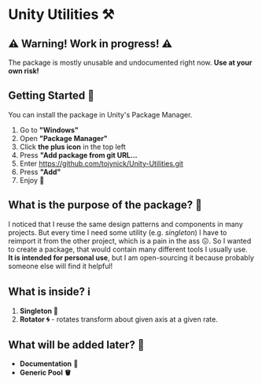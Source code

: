 # Unity Utilities ⚒️

## ⚠️ Warning! Work in progress! ⚠️
The package is mostly unusable and undocumented right now. **Use at your own risk!**

## Getting Started 🚀
You can install the package in Unity's Package Manager.
1. Go to **"Windows"**
2. Open **"Package Manager"**
3. Click **the plus icon** in the top left
4. Press **"Add package from git URL...**
5. Enter https://github.com/tojynick/Unity-Utilities.git
6. Press **"Add"**
7. Enjoy 💖

## What is the purpose of the package? 🎯
I noticed that I reuse the same design patterns and components in many projects. But every time I need some utility (e.g. *singleton*) I have to reimport it from the other project, which is a pain in the ass 😖. So I wanted to create a package, that would contain many different tools I usually use.  
**It is intended for personal use**, but I am open-sourcing it because probably someone else will find it helpful!

## What is inside? ℹ️
1. **Singleton 💎**
2. **Rotator 🌀** - rotates transform about given axis at a given rate.


## What will be added later? 🔮
* **Documentation** 📝
* **Generic Pool 🪣**
